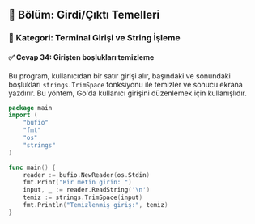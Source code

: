## 📘 Bölüm: Girdi/Çıktı Temelleri  
### 🔹 Kategori: Terminal Girişi ve String İşleme  
#### ✅ Cevap 34: Girişten boşlukları temizleme

Bu program, kullanıcıdan bir satır girişi alır, başındaki ve sonundaki boşlukları `strings.TrimSpace` fonksiyonu ile temizler ve sonucu ekrana yazdırır. Bu yöntem, Go'da kullanıcı girişini düzenlemek için kullanışlıdır.

```go
package main
import (
    "bufio"
    "fmt"
    "os"
    "strings"
)

func main() {
    reader := bufio.NewReader(os.Stdin)
    fmt.Print("Bir metin girin: ")
    input, _ := reader.ReadString('\n')
    temiz := strings.TrimSpace(input)
    fmt.Println("Temizlenmiş giriş:", temiz)
}
```
